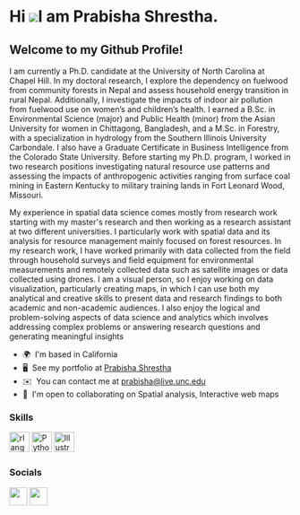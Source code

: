 Hi ![](https://user-images.githubusercontent.com/18350557/176309783-0785949b-9127-417c-8b55-ab5a4333674e.gif)I am Prabisha Shrestha. 
=========================================================================================================================================

Welcome to my Github Profile!
----------------------

I am currently a Ph.D. candidate at the University of North Carolina at Chapel Hill. In my doctoral research, I explore the dependency on fuelwood from community forests in Nepal and assess household energy transition in rural Nepal. Additionally, I investigate the impacts of indoor air pollution from fuelwood use on women’s and children’s health. I earned a B.Sc. in Environmental Science (major) and Public Health (minor) from the Asian University for women in Chittagong, Bangladesh, and a M.Sc. in Forestry, with a specialization in hydrology from the Southern Illinois University Carbondale. I also have a Graduate Certificate in Business Intelligence from the Colorado State University. Before starting my Ph.D. program, I worked in two research positions investigating natural resource use patterns and assessing the impacts of anthropogenic activities ranging from surface coal mining in Eastern Kentucky to military training lands in Fort Leonard Wood, Missouri. 

My experience in spatial data science comes mostly from research work starting with my master's research and then working as a research assistant at two different universities. I particularly work with spatial data and its analysis for resource management mainly focused on forest resources. In my research work, I have worked primarily with data collected from the field through household surveys and field equipment for environmental measurements and remotely collected data such as satellite images or data collected using drones. I am a visual person, so I enjoy working on data visualization, particularly creating maps, in which I can use both my analytical and creative skills to present data and research findings to both academic and non-academic audiences. I also enjoy the logical and problem-solving aspects of data science and analytics which involves addressing complex problems or answering research questions and generating meaningful insights

*   🌍  I'm based in California
*   🖥️  See my portfolio at [Prabisha Shrestha](http://prabisha.shrestha.com/portfolio )
*   ✉️  You can contact me at [prabisha@live.unc.edu](mailto:prabisha@live.unc.edu)
*   🤝  I'm open to collaborating on Spatial analysis, Interactive web maps

### Skills
<p align="left">
<a href="https://www.r-project.org/" target="_blank" rel="noreferrer"><img src="https://raw.githubusercontent.com/danielcranney/readme-generator/main/public/icons/skills/rlang-colored.svg" width="36" height="36" alt="rlang" /></a>
<a href="https://www.python.org/" target="_blank" rel="noreferrer"><img src="https://raw.githubusercontent.com/danielcranney/readme-generator/main/public/icons/skills/python-colored.svg" width="36" height="36" alt="Python" /></a>
<a href="adobe.com/uk/products/illustrator.html" target="_blank" rel="noreferrer"><img src="https://raw.githubusercontent.com/danielcranney/readme-generator/main/public/icons/skills/illustrator-colored.svg" width="36" height="36" alt="Illustrator" /></a>
</p>
                    
### Socials

<p align="left"> <a href="https://www.github.com/Prabisha" target="_blank" rel="noreferrer"><img src="https://raw.githubusercontent.com/danielcranney/readme-generator/main/public/icons/socials/github.svg" width="32" height="32" /></a> <a href="https://www.linkedin.com/in/prabishashrestha/" target="_blank" rel="noreferrer"><img src="https://raw.githubusercontent.com/danielcranney/readme-generator/main/public/icons/socials/linkedin.svg" width="32" height="32" /></a></p>

